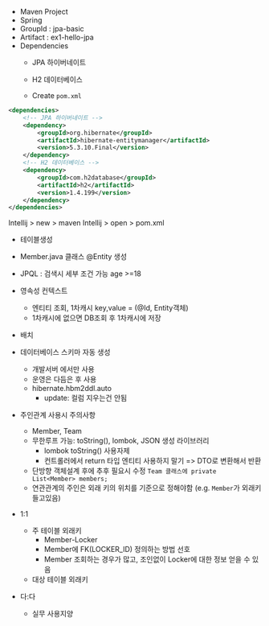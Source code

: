 



- Maven Project
- Spring
- GroupId : jpa-basic
- Artifact : ex1-hello-jpa
- Dependencies
  - JPA 하이버네이트
  - H2 데이터베이스

  - Create `pom.xml`

```xml
<dependencies>
    <!-- JPA 하이버네이트 -->
    <dependency>
        <groupId>org.hibernate</groupId>
        <artifactId>hibernate-entitymanager</artifactId>
        <version>5.3.10.Final</version>
    </dependency>
    <!-- H2 데이터베이스 -->
    <dependency>
        <groupId>com.h2database</groupId>
        <artifactId>h2</artifactId>
        <version>1.4.199</version>
    </dependency>
</dependencies>

```

Intellij > new > maven
Intellij > open > pom.xml

- 테이블생성
- Member.java 클래스 @Entity 생성


- JPQL : 검색시 세부 조건 가능 age >=18

- 영속성 컨텍스트
  - 엔티티 조회, 1차캐시 key,value = (@Id, Entity객체)
  - 1차캐시에 없으면 DB조회 후 1차캐시에 저장


- 배치

- 데이터베이스 스키마 자동 생성
  - 개발서버 에서만 사용
  - 운영은 다듬은 후 사용
  - hibernate.hbm2ddl.auto
    - update: 컬럼 지우는건 안됨

- 주인관계 사용시 주의사항
  - Member, Team
  - 무한루프 가능: toString(), lombok, JSON 생성 라이브러리
    - lombok toString() 사용자제
    - 컨트롤러에서 return 타입 엔티티 사용하지 말기 => DTO로 변환해서 반환
  - 단방향 객체설계 후에 추후 필요시 수정 `Team 클래스에 private List<Member> members;`
  - 연관관계의 주인은 외래 키의 위치를 기준으로 정해야함 (e.g. `Member`가 외래키 들고있음)


- 1:1
  - 주 테이블 외래키
    - Member-Locker
    - Member에 FK(LOCKER_ID) 정의하는 방법 선호
    - Member 조회하는 경우가 많고, 조인없이 Locker에 대한 정보 얻을 수 있음
  - 대상 테이블 외래키

- 다:다
  - 실무 사용지양

